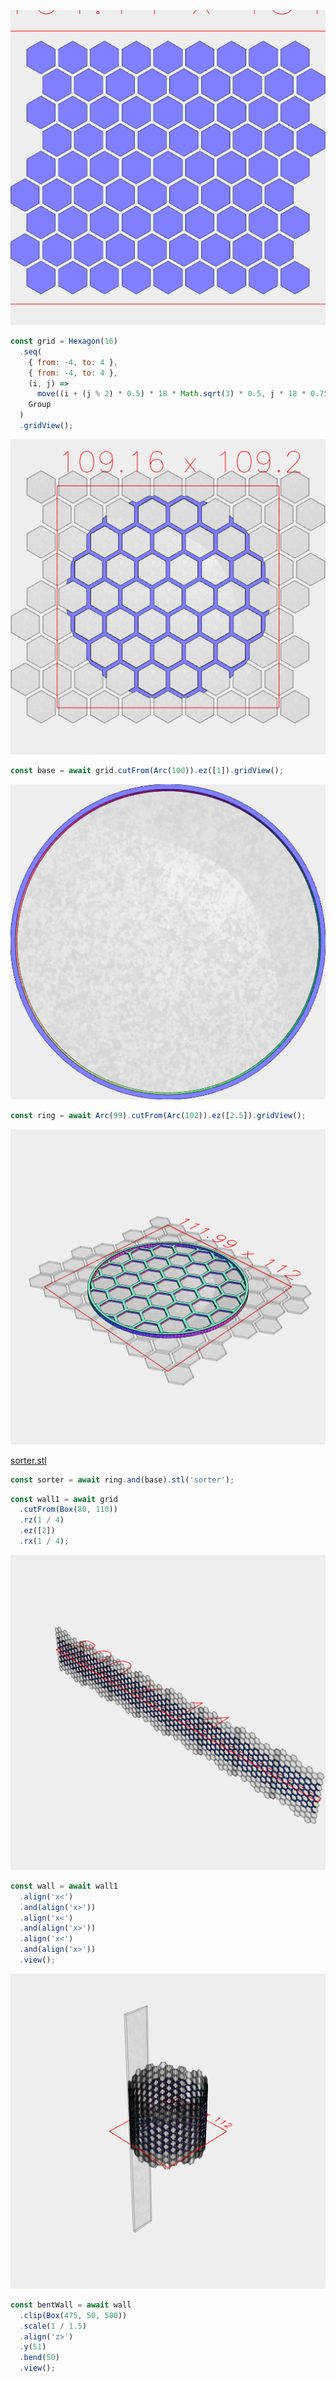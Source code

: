 ![Image](lego_sorter.md.grid.png)

```JavaScript
const grid = Hexagon(16)
  .seq(
    { from: -4, to: 4 },
    { from: -4, to: 4 },
    (i, j) =>
      move((i + (j % 2) * 0.5) * 18 * Math.sqrt(3) * 0.5, j * 18 * 0.75),
    Group
  )
  .gridView();
```

![Image](lego_sorter.md.base.png)

```JavaScript
const base = await grid.cutFrom(Arc(100)).ez([1]).gridView();
```

![Image](lego_sorter.md.ring.png)

```JavaScript
const ring = await Arc(99).cutFrom(Arc(102)).ez([2.5]).gridView();
```

![Image](lego_sorter.md.sorter_sorter.png)

[sorter.stl](lego_sorter.sorter.stl)

```JavaScript
const sorter = await ring.and(base).stl('sorter');
```

```JavaScript
const wall1 = await grid
  .cutFrom(Box(80, 110))
  .rz(1 / 4)
  .ez([2])
  .rx(1 / 4);
```

![Image](lego_sorter.md.wall.png)

```JavaScript
const wall = await wall1
  .align('x<')
  .and(align('x>'))
  .align('x<')
  .and(align('x>'))
  .align('x<')
  .and(align('x>'))
  .view();
```

![Image](lego_sorter.md.bentWall.png)

```JavaScript
const bentWall = await wall
  .clip(Box(475, 50, 500))
  .scale(1 / 1.5)
  .align('z>')
  .y(51)
  .bend(50)
  .view();
```
